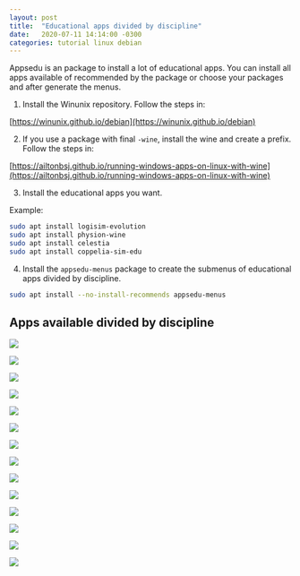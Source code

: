 ```yaml
---
layout: post
title:  "Educational apps divided by discipline"
date:   2020-07-11 14:14:00 -0300
categories: tutorial linux debian
---
```


Appsedu is an package to install a lot of educational apps. You can install all apps available of recommended by the package or choose your packages and after generate the menus.

1. Install the Winunix repository. Follow the steps in:

[https://winunix.github.io/debian](https://winunix.github.io/debian)

2. If you use a package with final `-wine`, install the wine and create a prefix. Follow the steps in:

[https://ailtonbsj.github.io/running-windows-apps-on-linux-with-wine](https://ailtonbsj.github.io/running-windows-apps-on-linux-with-wine)

3. Install the educational apps you want.

Example:

```bash
sudo apt install logisim-evolution
sudo apt install physion-wine
sudo apt install celestia
sudo apt install coppelia-sim-edu
```

4. Install the `appsedu-menus` package to create the submenus of educational apps divided by discipline.

```bash
sudo apt install --no-install-recommends appsedu-menus
```

## Apps available divided by discipline

![](/assets/appsedu/appsedu/01.jpg)

![](/assets/appsedu/appsedu/02.jpg)

![](/assets/appsedu/appsedu/03.jpg)

![](/assets/appsedu/appsedu/04.jpg)

![](/assets/appsedu/appsedu/05.jpg)

![](/assets/appsedu/appsedu/06.jpg)

![](/assets/appsedu/appsedu/07.jpg)

![](/assets/appsedu/appsedu/08.jpg)

![](/assets/appsedu/appsedu/09.jpg)

![](/assets/appsedu/appsedu/10.jpg)

![](/assets/appsedu/appsedu/11.jpg)

![](/assets/appsedu/appsedu/12.jpg)

![](/assets/appsedu/appsedu/13.jpg)

![](/assets/appsedu/appsedu/14.jpg)